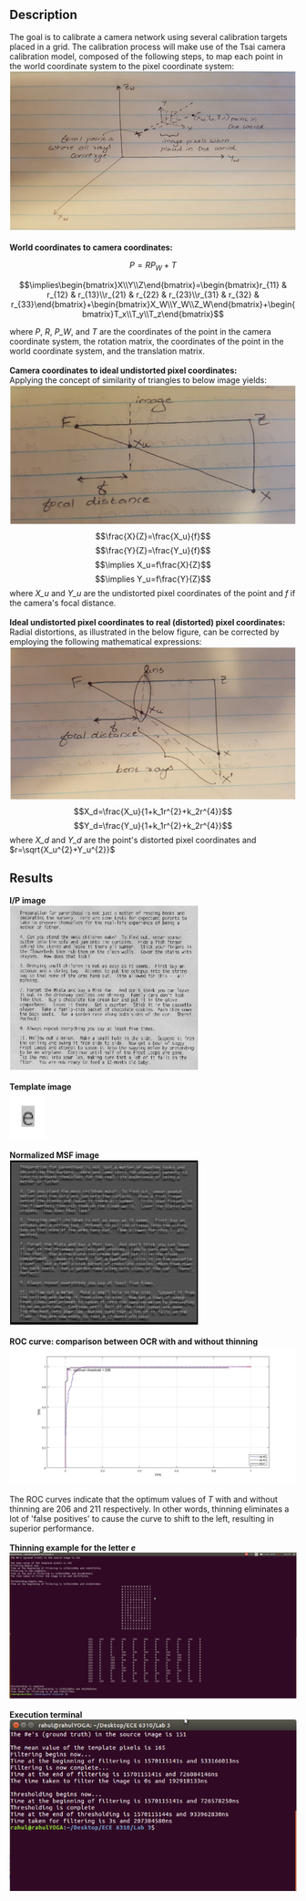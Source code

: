 ## Description
The goal is to calibrate a camera network using several calibration targets placed in a grid. The calibration process will make use of the Tsai camera calibration model, composed of the following steps, to map each point in the world coordinate system to the pixel coordinate system: <br />
![](https://github.com/rprasan/Computer-Vision/blob/main/4.%20Camera%20Calibration/Results/CV1.PNG) <br /><br />
**World coordinates to camera coordinates:** <br />
```math
P=RP_W+T
```
```math
\implies\begin{bmatrix}X\\Y\\Z\end{bmatrix}=\begin{bmatrix}r_{11} & r_{12} & r_{13}\\r_{21} & r_{22} & r_{23}\\r_{31} & r_{32} & r_{33}\end{bmatrix}+\begin{bmatrix}X_W\\Y_W\\Z_W\end{bmatrix}+\begin{bmatrix}T_x\\T_y\\T_z\end{bmatrix}
```
where *P*, *R*, *P_W*, and *T* are the coordinates of the point in the camera coordinate system, the rotation matrix, the coordinates of the point in the world coordinate system, and the translation matrix. <br /><br />
**Camera coordinates to ideal undistorted pixel coordinates:** <br />
Applying the concept of similarity of triangles to below image yields:
![](https://github.com/rprasan/Computer-Vision/blob/main/4.%20Camera%20Calibration/Results/CV2.PNG) <br />
$$\frac{X}{Z}=\frac{X_u}{f}$$
$$\frac{Y}{Z}=\frac{Y_u}{f}$$
$$\implies X_u=f\frac{X}{Z}$$
$$\implies Y_u=f\frac{Y}{Z}$$
where *X_u* and *Y_u* are the undistorted pixel coordinates of the point and *f* if the camera's focal distance. <br /><br />
**Ideal undistorted pixel coordinates to real (distorted) pixel coordinates:** <br />
Radial distortions, as illustrated in the below figure, can be corrected by employing the following mathematical expressions: <br />
![](https://github.com/rprasan/Computer-Vision/blob/main/4.%20Camera%20Calibration/Results/CV3.PNG) <br />
$$X_d=\frac{X_u}{1+k_1r^{2}+k_2r^{4}}$$
$$Y_d=\frac{Y_u}{1+k_1r^{2}+k_2r^{4}}$$
where *X_d* and *Y_d* are the point's distorted pixel coordinates and $r=\sqrt{X_u^{2}+Y_u^{2}}$
## Results
**I/P image** <br />
![](https://github.com/rprasan/Computer-Vision/blob/main/0.%20Traditional%20Computer%20Vision/3.%20Thinning%20Applied%20to%20Optical%20Character%20Recognition/Results/CV1.png) <br /><br />
**Template image** <br />
![](https://github.com/rprasan/Computer-Vision/blob/main/0.%20Traditional%20Computer%20Vision/3.%20Thinning%20Applied%20to%20Optical%20Character%20Recognition/Results/CV2.png) <br /><br />
**Normalized MSF image** <br />
![](https://github.com/rprasan/Computer-Vision/blob/main/0.%20Traditional%20Computer%20Vision/3.%20Thinning%20Applied%20to%20Optical%20Character%20Recognition/Results/CV3.png) <br /><br />
**ROC curve: comparison between OCR with and without thinning**  <br />
![](https://github.com/rprasan/Computer-Vision/blob/main/0.%20Traditional%20Computer%20Vision/3.%20Thinning%20Applied%20to%20Optical%20Character%20Recognition/Results/Image1.jpg) <br /><br />
The ROC curves indicate that the optimum values of *T* with and without thinning are 206 and 211 respectively. In other words, thinning eliminates a lot of 'false positives' to cause the curve to shift to the left, resulting in superior performance.<br /><br />
**Thinning example for the letter *e***  <br />
![](https://github.com/rprasan/Computer-Vision/blob/main/0.%20Traditional%20Computer%20Vision/3.%20Thinning%20Applied%20to%20Optical%20Character%20Recognition/Results/ThinningExample.png) <br /><br />
**Execution terminal**  <br />
![](https://github.com/rprasan/Computer-Vision/blob/main/0.%20Traditional%20Computer%20Vision/3.%20Thinning%20Applied%20to%20Optical%20Character%20Recognition/Results/ExecutionWindow.png) <br /><br />


